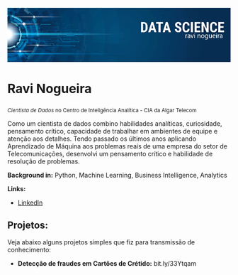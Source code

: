 <p align="center">
  <img src="banner.png" >
</p>

# Ravi Nogueira
<sub>*Cientista de Dados* no Centro de Inteligência Analítica - CIA da Algar Telecom</sub>

Como um cientista de dados combino habilidades analíticas, curiosidade, pensamento crítico, capacidade de trabalhar em ambientes de equipe e atenção aos detalhes. Tendo passado os últimos anos aplicando Aprendizado de Máquina aos problemas reais de uma empresa do setor de Telecomunicações, desenvolvi um pensamento crítico e habilidade de resolução de problemas.

**Background in:** Python, Machine Learning, Business Intelligence, Analytics

**Links:**
* [LinkedIn](https://www.linkedin.com/in/ravi-nogueira-8482a7ab/)

## Projetos:
Veja abaixo alguns projetos simples que fiz para transmissão de conhecimento:

* **Detecção de fraudes em Cartões de Crétido:** bit.ly/33Ytqam
